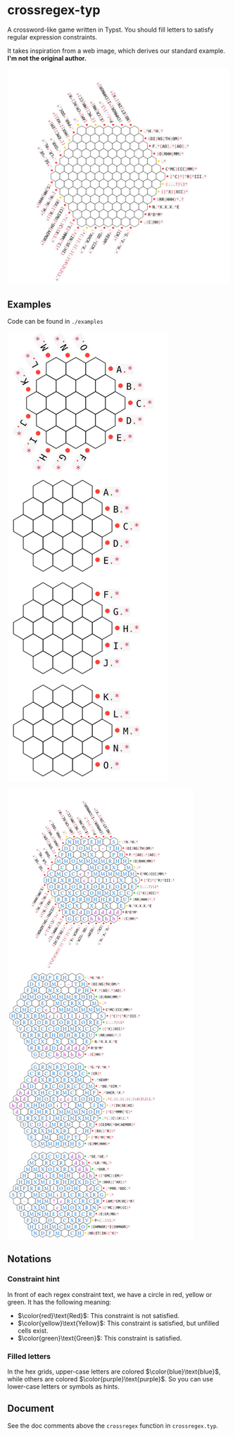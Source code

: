 # crossregex-typ

A crossword-like game written in Typst. You should fill letters to satisfy regular expression constraints.

It takes inspiration from a web image, which derives our standard example. **I'm not the original author.**

![standard](./examples/standard.svg)

## Examples

Code can be found in `./examples`

![mini](./examples/mini.svg)

![standard](./examples/standard-filled.svg)

## Notations

### Constraint hint

In front of each regex constraint text, we have a circle in red, yellow or green. It has the following meaning:

- $\color{red}\text{Red}$: This constraint is not satisfied.
- $\color{yellow}\text{Yellow}$: This constraint is satisfied, but unfilled cells exist.
- $\color{green}\text{Green}$: This constraint is satisfied.

### Filled letters

In the hex grids, upper-case letters are colored $\color{blue}\text{blue}$, while others are colored $\color{purple}\text{purple}$. So you can use lower-case letters or symbols as hints.

## Document

See the doc comments above the `crossregex` function in `crossregex.typ`.
